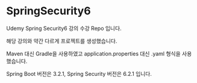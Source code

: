 # SpringSecurity6

Udemy Spring Security6 강의 수강 Repo 입니다.


해당 강의와 약간 다르게 프로젝트를 생성했습니다.

Maven 대신 Gradle을 사용하였고 application.properties 대신 .yaml 형식을 사용했습니다.

Spring Boot 버전은 3.2.1, Spring Security 버전은 6.2.1 입니다.
